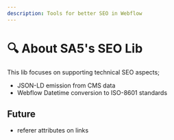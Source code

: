 ```yaml
---
description: Tools for better SEO in Webflow
---
```


# 🔍 About SA5's SEO Lib

This lib focuses on supporting technical SEO aspects;&#x20;

* JSON-LD emission from CMS data
* Webflow Datetime conversion to ISO-8601 standards&#x20;

## Future <a href="#display-captions-in-webflows-lightboxes" id="display-captions-in-webflows-lightboxes"></a>

* referer attributes on links











